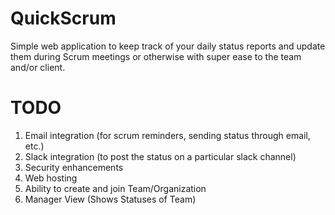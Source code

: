 # QuickScrum
Simple web application to keep track of your daily status reports and update them during Scrum meetings or otherwise with super ease to the team and/or client.

# TODO
1. Email integration (for scrum reminders, sending status through email, etc.)
2. Slack integration (to post the status on a particular slack channel)
3. Security enhancements
4. Web hosting
5. Ability to create and join Team/Organization
6. Manager View (Shows Statuses of Team)
